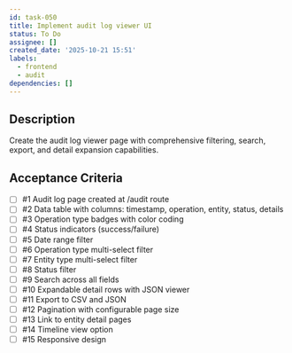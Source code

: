 ```yaml
---
id: task-050
title: Implement audit log viewer UI
status: To Do
assignee: []
created_date: '2025-10-21 15:51'
labels:
  - frontend
  - audit
dependencies: []
---
```


## Description

<!-- SECTION:DESCRIPTION:BEGIN -->
Create the audit log viewer page with comprehensive filtering, search, export, and detail expansion capabilities.
<!-- SECTION:DESCRIPTION:END -->

## Acceptance Criteria
<!-- AC:BEGIN -->
- [ ] #1 Audit log page created at /audit route
- [ ] #2 Data table with columns: timestamp, operation, entity, status, details
- [ ] #3 Operation type badges with color coding
- [ ] #4 Status indicators (success/failure)
- [ ] #5 Date range filter
- [ ] #6 Operation type multi-select filter
- [ ] #7 Entity type multi-select filter
- [ ] #8 Status filter
- [ ] #9 Search across all fields
- [ ] #10 Expandable detail rows with JSON viewer
- [ ] #11 Export to CSV and JSON
- [ ] #12 Pagination with configurable page size
- [ ] #13 Link to entity detail pages
- [ ] #14 Timeline view option
- [ ] #15 Responsive design
<!-- AC:END -->
